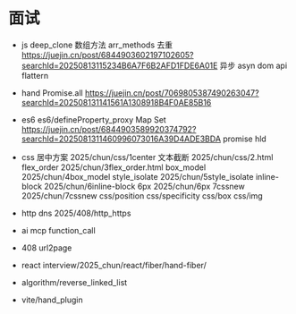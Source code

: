 # 面试

- js
    deep_clone
    数组方法 arr_methods
    去重 https://juejin.cn/post/6844903602197102605?searchId=20250813115234B6A7F6B2AFD1FDE6A01E
    异步 asyn
    dom api
    flattern


- hand
    Promise.all https://juejin.cn/post/7069805387490263047?searchId=202508131141561A1308918B4F0AE85B16

- es6
    es6/defineProperty_proxy
    Map Set https://juejin.cn/post/6844903589920374792?searchId=2025081311460996073016A39D4ADE3BDA
    promise hld

- css 
    居中方案 2025/chun/css/1center
    文本截断 2025/chun/css/2.html
    flex_order 2025/chun/3flex_order.html
    box_model 2025/chun/4box_model
    style_isolate 2025/chun/5style_isolate
    inline-block 2025/chun/6inline-block
    6px 2025/chun/6px
    7cssnew 2025/chun/7cssnew
    css/position
    css/specificity
    css/box
    css/img

- http
    dns
    2025/408/http_https
    
- ai
    mcp 
    function_call

- 408
    url2page

- react
   interview/2025_chun/react/fiber/hand-fiber/

- algorithm/reverse_linked_list
- vite/hand_plugin